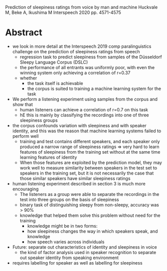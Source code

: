 Prediction of sleepiness ratings from voice by man and machine
Huckvale M, Beke A, Ikushima M
Interspeech 2020 pp. 4571-4575

# Abstract

* we look in more detail at the Interspeech 2019 comp paralinguistics challenge
  on the prediction of sleepiness ratings from speech
  * regression task to predict sleepiness from
    samples of the Düsseldorf Sleepy Language Corpus (DSLC)
  * the performance of all entrants was uniformly poor, with even the
    winning system only achieving a correlation of r=0.37
  * whether
    * the task itself is achievable
    * the corpus is suited to training a machine learning system for the task
* We perform a listening experiment using samples from the corpus and show that
  * human listeners can achieve a correlation of r=0.7 on this task
  * hE this is mainly by classifying the recordings into one of three
    sleepiness groups
* the corpus confounds variation with sleepiness and with speaker identity, and
  this was the reason that machine learning systems failed to perform well
  * training and test contains different speakers, and
    each speaker only produced a narrow range of sleepiness ratings
    => very hard to learn features of sleepiness from the training set
      without at the same time learning features of identity
  * When those features are exploited by the prediction model, they may work
    well to measure similarity between speakers in the test set to speakers in
    the training set, but it is not necessarily the case that those similar
    speakers have similar sleepiness ratings
* human listening experiment described in section 3 is much more encouraging
  * The listeners as a group were able to separate the recordings in the test
    into three groups on the basis of sleepiness
  * binary task of distinguishing sleepy from non-sleepy, accuracy was > 90%
  * knowledge that helped them solve this problem without need for the training
    * knowledge might be in two forms:
    * how sleepiness changes the way in which speakers speak, and knowledge
    * how speech varies across individuals
* Future: separate out characteristics of identity and sleepiness in voice
  * the kind of factor analysis used in speaker recognition
    to separate out speaker identity from speaking environment
* requires labelling for speaker as well as labelling for sleepiness
